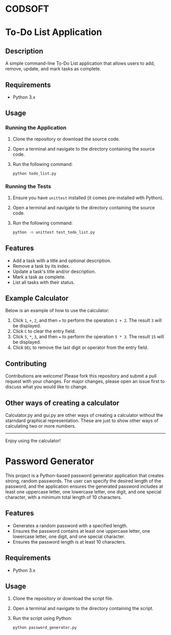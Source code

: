 # CODSOFT

# To-Do List Application

## Description

A simple command-line To-Do List application that allows users to add, remove, update, and mark tasks as complete.

## Requirements

- Python 3.x

## Usage

### Running the Application

1. Clone the repository or download the source code.
2. Open a terminal and navigate to the directory containing the source code.
3. Run the following command:

    ```sh
    python todo_list.py
    ```

### Running the Tests

1. Ensure you have `unittest` installed (it comes pre-installed with Python).
2. Open a terminal and navigate to the directory containing the source code.
3. Run the following command:

    ```sh
    python -m unittest test_todo_list.py
    ```

## Features

- Add a task with a title and optional description.
- Remove a task by its index.
- Update a task's title and/or description.
- Mark a task as complete.
- List all tasks with their status.

## Example Calculator

Below is an example of how to use the calculator:

1. Click `1`, `+`, `2`, and then `=` to perform the operation `1 + 2`. The result `3` will be displayed.
2. Click `C` to clear the entry field.
3. Click `5`, `*`, `3`, and then `=` to perform the operation `5 * 3`. The result `15` will be displayed.
4. Click `DEL` to remove the last digit or operator from the entry field.

## Contributing

Contributions are welcome! Please fork this repository and submit a pull request with your changes. For major changes, please open an issue first to discuss what you would like to change.

## Other ways of creating a calculator

Calculator.py and gui.py are other ways of creating a calculator without the starndard graphical representation.
These are just to show other ways of calculating two or more numbers. 

---

Enjoy using the calculator!
  

# Password Generator

This project is a Python-based password generator application that creates strong, random passwords. The user can specify the desired length of the password, and the application ensures the generated password includes at least one uppercase letter, one lowercase letter, one digit, and one special character, with a minimum total length of 10 characters.

## Features

- Generates a random password with a specified length.
- Ensures the password contains at least one uppercase letter, one lowercase letter, one digit, and one special character.
- Ensures the password length is at least 10 characters.

## Requirements

- Python 3.x

## Usage

1. Clone the repository or download the script file.

2. Open a terminal and navigate to the directory containing the script.

3. Run the script using Python:

   ```bash
   python password_generator.py


